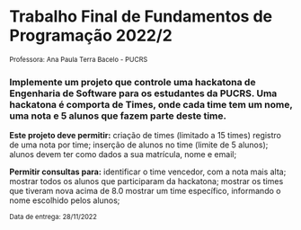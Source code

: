 # Trabalho Final de Fundamentos de Programação 2022/2
<sub>Professora: Ana Paula Terra Bacelo - PUCRS</sub>


### Implemente um projeto que controle uma hackatona de Engenharia de Software para os estudantes da PUCRS. Uma hackatona é comporta de Times, onde cada time tem um nome, uma nota e 5 alunos que fazem parte deste time.

**Este projeto deve permitir:**
criação de times (limitado a 15 times)
registro de uma nota por time;
inserção de alunos no time (limite de 5 alunos);
alunos devem ter como dados a sua matrícula, nome e email;

**Permitir consultas para:**
identificar o time vencedor, com a nota mais alta;
mostrar todos os alunos que participaram da hackatona;
mostrar os times que tiveram nova acima de 8.0
mostrar um time específico, informando o nome escolhido pelos alunos;

<sub>Data de entrega: 28/11/2022</sub> 
